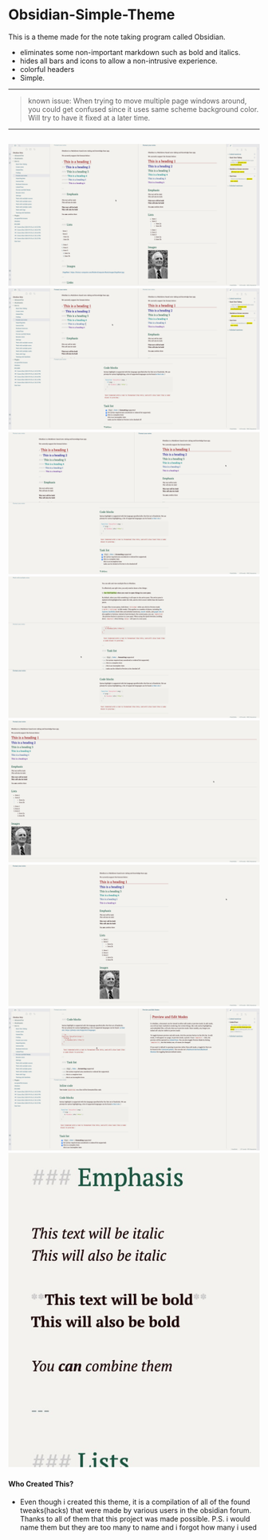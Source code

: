 # Obsidian-Simple-Theme
This is a theme made for the note taking program called Obsidian. 

- eliminates some non-important markdown such as bold and italics.
- hides all bars and icons to allow a non-intrusive experience. 
- colorful headers
- Simple. 
----

> known issue: When trying to move multiple page windows around, you could get confused since it uses same scheme background color. Will try to have it fixed at a later time. 

---
![](images/Screenshot1.jpg)
![](images/Screenshot01.jpg)
![](images/Screenshot2.jpg)
![](images/Screenshot02.jpg)
![](images/Screenshot3.jpg)
![](images/Screenshot03.jpg)
![](images/Screenshot4.jpg)
![](images/Screenshotlast.jpg)
---
#### Who Created This?
- Even though i created this theme, it is a compilation of all of the found tweaks(hacks) that were made by various users in the obsidian forum. Thanks to all of them that this project was made possible. P.S. i would name them but they are too many to name and i forgot how many i used 
